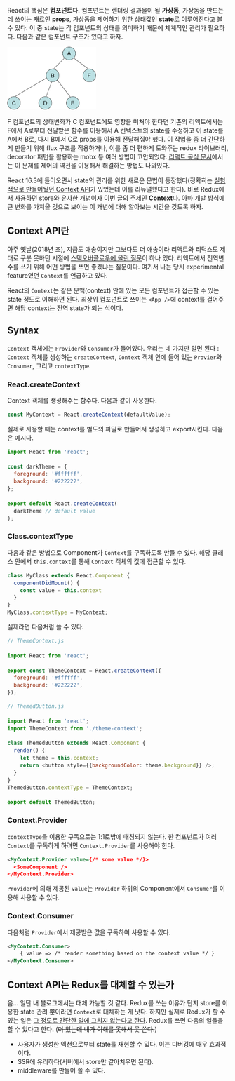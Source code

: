 React의 핵심은 **컴포넌트**다. 컴포넌트는 렌더링 결과물이 될 **가상돔**, 가상돔을 만드는데 쓰이는 재료인 **props**, 가상돔을 제어하기 위한 상태값인 **state**로 이루어진다고 볼 수 있다. 이 중 state는 각 컴포넌트의 상태를 의미하기 때문에 체계적인 관리가 필요하다. 다음과 같은 컴포넌트 구조가 있다고 하자.

<img src="https://raw.githubusercontent.com/3jins/Images/master/tree.png" width="40%"/>

F 컴포넌트의 상태변화가 C 컴포넌트에도 영향을 미쳐야 한다면 기존의 리액트에서는 F에서 A로부터 전달받은 함수를 이용해서 A 컨텍스트의 state를 수정하고 이 state를 A에서 B로, 다시 B에서 C로 props를 이용해 전달해줘야 했다. 이 작업을 좀 더 간단하게 만들기 위해 flux 구조를 적용하거나, 이를 좀 더 편하게 도와주는 redux 라이브러리, decorator 패턴을 활용하는 mobx 등 여러 방법이 고안되었다. [리액트 공식 문서](https://reactjs.org/docs/context.html#before-you-use-context)에서는 이 문제를 제어의 역전을 이용해서 해결하는 방법도 나와있다.

React 16.3에 들어오면서 state의 관리를 위한 새로운 문법이 등장했다(정확히는 [실험적으로 만들어뒀던 Context API](https://reactjs.org/docs/legacy-context.html)가 있었는데 이를 리뉴얼했다고 한다). 바로 Redux에서 사용하던 store와 유사한 개념이자 이번 글의 주제인 **Context**다. 아마 개발 방식에 큰 변화를 가져올 것으로 보이는 이 개념에 대해 알아보는 시간을 갖도록 하자.



## Context API란

아주 옛날(2018년 초), 지금도 애송이지만 그보다도 더 애송이라 리액트와 리덕스도 제대로 구분 못하던 시절에 [스택오버플로우에 올린 질문](https://stackoverflow.com/questions/48899856/using-global-variables-in-redux-app)이 하나 있다. 리액트에서 전역변수를 쓰기 위해 어떤 방법을 쓰면 좋겠냐는 질문이다. 여기서 나는 당시 experimental feature였던 `Context`를 언급하고 있다.

React의 `Context`는 같은 문맥(context) 안에 있는 모든 컴포넌트가 접근할 수 있는 state 정도로 이해하면 된다. 최상위 컴포넌트로 쓰이는 `<App />`에 context를 걸어주면 해당 context는 전역 state가 되는 식이다.



## Syntax

`Context` 객체에는 `Provider`와 `Consumer`가 들어있다. 우리는 네 가지만 알면 된다 : `Context` 객체를 생성하는 `createContext`, `Context` 객체 안에 들어 있는 `Provier`와 `Consumer`, 그리고 `contextType`.

### React.createContext

Context 객체를 생성해주는 함수다. 다음과 같이 사용한다.

```javascript
const MyContext = React.createContext(defaultValue);
```

실제로 사용할 때는 context를 별도의 파일로 만들어서 생성하고 export시킨다. 다음은 예시다.

```javascript
import React from 'react';

const darkTheme = {
  foreground: '#ffffff',
  background: '#222222',
};

export default React.createContext(
  darkTheme // default value
);
```

### Class.contextType

다음과 같은 방법으로 Component가 `Context`를 구독하도록 만들 수 있다. 해당 클래스 안에서 `this.context`를 통해 `Context` 객체의 값에 접근할 수 있다.

```javascript
class MyClass extends React.Component {
  componentDidMount() {
    const value = this.context
  }
}
MyClass.contextType = MyContext;
```

실제라면 다음처럼 쓸 수 있다.

```javascript
// ThemeContext.js

import React from 'react';

export const ThemeContext = React.createContext({
  foreground: '#ffffff',
  background: '#222222',
});
```

```javascript
// ThemedButton.js

import React from 'react';
import ThemeContext from './theme-context';

class ThemedButton extends React.Component {
  render() {
    let theme = this.context;
    return <button style={{backgroundColor: theme.background}} />;
  }
}
ThemedButton.contextType = ThemeContext;

export default ThemedButton;
```

### Context.Provider

`contextType`을 이용한 구독으로는 1:1로밖에 매칭되지 않는다. 한 컴포넌트가 여러 `Context`를 구독하게 하려면 `Context.Provider`를 사용해야 한다.

```xml
<MyContext.Provider value={/* some value */}>
  <SomeComponent />
</MyContext.Provider>
```

`Provider`에 의해 제공된 `value`는 `Provider` 하위의 Component에서 `Consumer`를 이용해 사용할 수 있다.

### Context.Consumer

다음처럼 `Provider`에서 제공받은 값을 구독하여 사용할 수 있다.

```xml
<MyContext.Consumer>
	{ value => /* render something based on the context value */ }
</MyContext.Consumer>
```



## Context API는 Redux를 대체할 수 있는가

음... 일단 내 블로그에서는 대체 가능할 것 같다. Redux를 쓰는 이유가 단지 store를 이용한 state 관리 뿐이라면 `Context`로 대체하는 게 낫다. 하지만 실제로 Redux가 할 수 있는 일은 [그 정도로 간단한 일에 그치지 않는다고 한다](https://medium.com/lunit-engineering/당신에게-redux는-필요-없을지도-모릅니다-b88dcd175754). Redux를 쓰면 다음의 일들을 할 수 있다고 한다. (~~더 있는데 내가 이해를 못해서 못 쓴다.~~)

- 사용자가 생성한 액션으로부터 state를 재현할 수 있다. 이는 디버깅에 매우 효과적이다.
- SSR에 유리하다(서버에서 store만 갈아치우면 된다).
- middleware를 만들어 쓸 수 있다.

